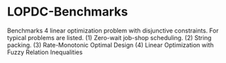 # LOPDC-Benchmarks
Benchmarks 4 linear optimization problem with disjunctive constraints.  For typical problems are listed. (1) Zero-wait job-shop scheduling. (2) String packing. (3) Rate-Monotonic Optimal Design (4) Linear Optimization with Fuzzy Relation Inequalities
